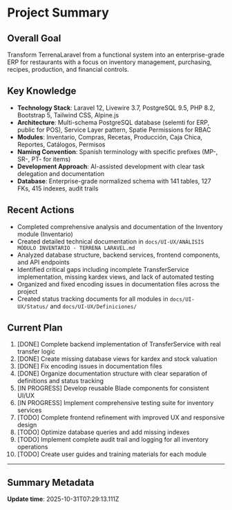 # Project Summary

## Overall Goal
Transform TerrenaLaravel from a functional system into an enterprise-grade ERP for restaurants with a focus on inventory management, purchasing, recipes, production, and financial controls.

## Key Knowledge
- **Technology Stack**: Laravel 12, Livewire 3.7, PostgreSQL 9.5, PHP 8.2, Bootstrap 5, Tailwind CSS, Alpine.js
- **Architecture**: Multi-schema PostgreSQL database (selemti for ERP, public for POS), Service Layer pattern, Spatie Permissions for RBAC
- **Modules**: Inventario, Compras, Recetas, Producción, Caja Chica, Reportes, Catálogos, Permisos
- **Naming Convention**: Spanish terminology with specific prefixes (MP-, SR-, PT- for items)
- **Development Approach**: AI-assisted development with clear task delegation and documentation
- **Database**: Enterprise-grade normalized schema with 141 tables, 127 FKs, 415 indexes, audit trails

## Recent Actions
- Completed comprehensive analysis and documentation of the Inventory module (Inventario)
- Created detailed technical documentation in `docs/UI-UX/ANÁLISIS MÓDULO INVENTARIO - TERRENA LARAVEL.md`
- Analyzed database structure, backend services, frontend components, and API endpoints
- Identified critical gaps including incomplete TransferService implementation, missing kardex views, and lack of automated testing
- Organized and fixed encoding issues in documentation files across the project
- Created status tracking documents for all modules in `docs/UI-UX/Status/` and `docs/UI-UX/Definiciones/`

## Current Plan
1. [DONE] Complete backend implementation of TransferService with real transfer logic
2. [DONE] Create missing database views for kardex and stock valuation
3. [DONE] Fix encoding issues in documentation files
4. [DONE] Organize documentation structure with clear separation of definitions and status tracking
5. [IN PROGRESS] Develop reusable Blade components for consistent UI/UX
6. [IN PROGRESS] Implement comprehensive testing suite for inventory services
7. [TODO] Complete frontend refinement with improved UX and responsive design
8. [TODO] Optimize database queries and add missing indexes
9. [TODO] Implement complete audit trail and logging for all inventory operations
10. [TODO] Create user guides and training materials for each module

---

## Summary Metadata
**Update time**: 2025-10-31T07:29:13.111Z 
